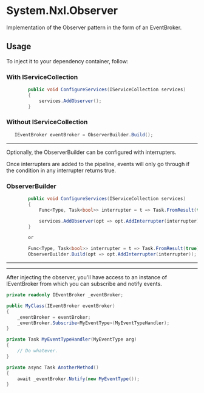 # System.Nxl.Observer

Implementation of the Observer pattern in the form of an EventBroker.

## Usage

To inject it to your dependency container, follow:

### With IServiceCollection

``` C#
        public void ConfigureServices(IServiceCollection services)
        {
            services.AddObserver();
        }
```

### Without IServiceCollection

``` C#
   IEventBroker eventBroker = ObserverBuilder.Build();
```

---
Optionally, the ObserverBuilder can be configured with interrupters.

Once interrupters are added to the pipeline, events will only go through if the condition in any interrupter returns true.

### ObserverBuilder

``` C#
        public void ConfigureServices(IServiceCollection services)
        {
            Func<Type, Task<bool>> interrupter = t => Task.FromResult(true);

            services.AddObserver(opt => opt.AddInterrupter(interrupter));
        }

        or

        Func<Type, Task<bool>> interrupter = t => Task.FromResult(true);
        ObserverBuilder.Build(opt => opt.AddInterrupter(interrupter));
```

---
---
After injecting the observer, you'll have access to an instance of IEventBroker from which you can subscribe and notify events.

``` C#
private readonly IEventBroker _eventBroker;

public MyClass(IEventBroker eventBroker)
{
    _eventBroker = eventBroker;
    _eventBroker.Subscribe<MyEventType>(MyEventTypeHandler);
}

private Task MyEventTypeHandler(MyEventType arg)
{
    // Do whatever.
}

private async Task AnotherMethod()
{
    await _eventBroker.Notify(new MyEventType());
}
```

